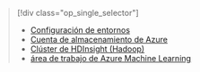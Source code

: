 > [!div class="op_single_selector"]
> * [Configuración de entornos](../articles/machine-learning/team-data-science-process/environment-setup.md)
> * [Cuenta de almacenamiento de Azure](../articles/storage/common/storage-create-storage-account.md)
> * [Clúster de HDInsight (Hadoop)](../articles/machine-learning/team-data-science-process/customize-hadoop-cluster.md)
> * [área de trabajo de Azure Machine Learning](../articles/machine-learning/studio/create-workspace.md)
> 
> 

